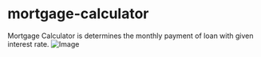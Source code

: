 # mortgage-calculator
Mortgage Calculator is determines the monthly payment of  loan with given interest rate. 
![Image]([https://ibb.co/kBr368G](https://i.ibb.co/Sy1Q7n6/123.png)https://i.ibb.co/Sy1Q7n6/123.png)
